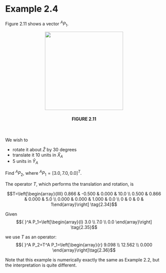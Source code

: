 &emsp;
# Example 2.4

Figure $2.11$ shows a vector ${ }^A P_1$. 

<div align=center>
    <image src="imgs/2.11.png" width=250>
    <h4>FIGURE 2.11</h>
</div>
&emsp;


We wish to 
- rotate it about $\hat{Z}$ by $30$ degrees 
- translate it $10$ units in $\hat{X}_A$ 
- $5$ units in $\hat{Y}_A$

Find ${ }^A P_2$, where ${ }^A P_1=[3.0, 7.0, 0.0]^T$.



The operator $T$, which performs the translation and rotation, is

$$T=\left[\begin{array}{llll}
0.866 & -0.500 & 0.000 & 10.0 \\
0.500 & 0.866 & 0.000 & 5.0 \\
0.000 & 0.000 & 1.000 & 0.0 \\
0 & 0 & 0 & 1\end{array}\right] \tag{2.34}$$

Given
$${ }^A P_1=\left[\begin{array}{l}
3.0 \\ 7.0 \\ 0.0
\end{array}\right] \tag{2.35}$$

we use $T$ as an operator:
$${ }^A P_2=T^A P_1=\left[\begin{array}{r}
9.098 \\ 12.562 \\ 0.000 \end{array}\right]\tag{2.36}$$


Note that this example is numerically exactly the same as Example 2.2, but the interpretation is quite different.

